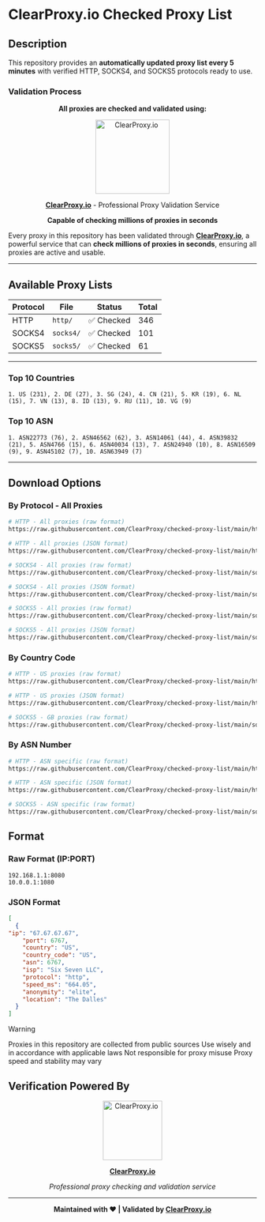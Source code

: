# ClearProxy.io Checked Proxy List

##  Description

This repository provides an **automatically updated proxy list every 5 minutes** with verified HTTP, SOCKS4, and SOCKS5 protocols ready to use.

### Validation Process

<div align="center">
  
**All proxies are checked and validated using:**

<a href="https://www.clearproxy.io/">
  <img src="https://www.clearproxy.io/logo_c.png" alt="ClearProxy.io" width="150"/>
</a>

**[ClearProxy.io](https://www.clearproxy.io/)** - Professional Proxy Validation Service

**Capable of checking millions of proxies in seconds**

</div>

Every proxy in this repository has been validated through **[ClearProxy.io](https://www.clearproxy.io/)**, a powerful service that can **check millions of proxies in seconds**, ensuring all proxies are active and usable.

---

##  Available Proxy Lists

| Protocol | File | Status | Total |
|-----------|------|--------|--------|
| HTTP | `http/` | ✅ Checked | 346 |
| SOCKS4 | `socks4/` | ✅ Checked | 101 |
| SOCKS5 | `socks5/` | ✅ Checked | 61 |

---

### Top 10 Countries
`1. US (231), 2. DE (27), 3. SG (24), 4. CN (21), 5. KR (19), 6. NL (15), 7. VN (13), 8. ID (13), 9. RU (11), 10. VG (9)`

### Top 10 ASN
`1. ASN22773 (76), 2. ASN46562 (62), 3. ASN14061 (44), 4. ASN39832 (21), 5. ASN4766 (15), 6. ASN40034 (13), 7. ASN24940 (10), 8. ASN16509 (9), 9. ASN45102 (7), 10. ASN63949 (7)`

---

##  Download Options

### By Protocol - All Proxies

```bash
# HTTP - All proxies (raw format)
https://raw.githubusercontent.com/ClearProxy/checked-proxy-list/main/http/raw/all.txt

# HTTP - All proxies (JSON format)
https://raw.githubusercontent.com/ClearProxy/checked-proxy-list/main/http/json/all.json

# SOCKS4 - All proxies (raw format)
https://raw.githubusercontent.com/ClearProxy/checked-proxy-list/main/socks4/raw/all.txt

# SOCKS4 - All proxies (JSON format)
https://raw.githubusercontent.com/ClearProxy/checked-proxy-list/main/socks4/json/all.json

# SOCKS5 - All proxies (raw format)
https://raw.githubusercontent.com/ClearProxy/checked-proxy-list/main/socks5/raw/all.txt

# SOCKS5 - All proxies (JSON format)
https://raw.githubusercontent.com/ClearProxy/checked-proxy-list/main/socks5/json/all.json
```

### By Country Code

```bash
# HTTP - US proxies (raw format)
https://raw.githubusercontent.com/ClearProxy/checked-proxy-list/main/http/raw/country/US.txt

# HTTP - US proxies (JSON format)
https://raw.githubusercontent.com/ClearProxy/checked-proxy-list/main/http/json/country/US.json

# SOCKS5 - GB proxies (raw format)
https://raw.githubusercontent.com/ClearProxy/checked-proxy-list/main/socks5/raw/country/GB.txt
```

### By ASN Number

```bash
# HTTP - ASN specific (raw format)
https://raw.githubusercontent.com/ClearProxy/checked-proxy-list/main/http/raw/asn/12345.txt

# HTTP - ASN specific (JSON format)
https://raw.githubusercontent.com/ClearProxy/checked-proxy-list/main/http/json/asn/12345.json

# SOCKS5 - ASN specific (raw format)
https://raw.githubusercontent.com/ClearProxy/checked-proxy-list/main/socks5/raw/asn/12345.txt
```

## Format

### Raw Format (IP:PORT)
```
192.168.1.1:8080
10.0.0.1:1080
```

### JSON Format
```json
[
  {
"ip": "67.67.67.67",
    "port": 6767,
    "country": "US",
    "country_code": "US",
    "asn": 6767,
    "isp": "Six Seven LLC",
    "protocol": "http",
    "speed_ms": "664.05",
    "anonymity": "elite",
    "location": "The Dalles"
  }
]
```

> [!WARNING]
> Proxies in this repository are collected from public sources
> Use wisely and in accordance with applicable laws
> Not responsible for proxy misuse
> Proxy speed and stability may vary

## Verification Powered By

<div align="center">

<a href="https://www.clearproxy.io/">
  <img src="https://www.clearproxy.io/logo_c.png" alt="ClearProxy.io" width="120"/>
</a>

**[ClearProxy.io](https://www.clearproxy.io/)**

*Professional proxy checking and validation service*

</div>

---

<div align="center">

**Maintained with ❤️ | Validated by [ClearProxy.io](https://www.clearproxy.io/)**

</div>
